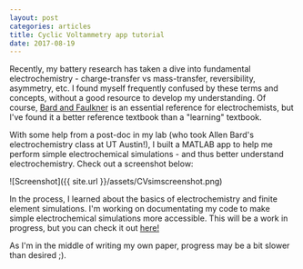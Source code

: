 ```yaml
---
layout: post
categories: articles
title: Cyclic Voltammetry app tutorial
date: 2017-08-19
---
```


Recently, my battery research has taken a dive into fundamental electrochemistry -
charge-transfer vs mass-transfer, reversibility, asymmetry, etc. I found myself
frequently confused by these terms and concepts, without a good resource to
develop my understanding. Of course,
[Bard and Faulkner](https://www.amazon.com/Electrochemical-Methods-Fundamentals-Allen-Bard/dp/0471043729)
is an essential reference for electrochemists, but I've found it a better
reference textbook than a "learning" textbook.

With some help from a post-doc in my lab (who took Allen Bard's
electrochemistry class at UT Austin!),
I built a MATLAB app to help me perform simple electrochemical simulations -
and thus better understand electrochemistry.
Check out a screenshot below:

![Screenshot]({{ site.url }}/assets/CVsimscreenshot.png)

In the process, I learned about the basics of electrochemistry
and finite element simulations.
I'm working on documentating my code to make simple electrochemical
simulations more accessible.
This will be a work in progress, but you can check it out
[here!](\cyclic_voltammetry_simulation\index.html)

As I'm in the middle of writing my own paper, progress may be a bit slower than
desired ;).
